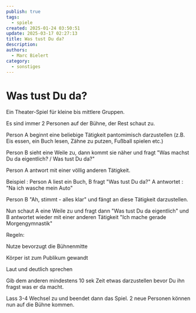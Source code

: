 ```yaml
---
publish: true
tags:
  - spiele
created: 2025-01-24 03:50:51
update: 2025-03-17 02:27:13
title: Was tust Du da?
description: 
authors:
  - Marc Bielert
category:
  - sonstiges
---
```


# Was tust Du da?

Ein Theater-Spiel für kleine bis mittlere Gruppen.

Es sind immer 2 Personen auf der Bühne, der Rest schaut zu.

Person A beginnt eine beliebige Tätigkeit pantomimisch darzustellen (z.B. Eis essen, ein Buch lesen, Zähne zu putzen, Fußball spielen etc.)

Person B sieht eine Weile zu, dann kommt sie näher und fragt "Was machst Du da eigentlich? / Was tust Du da?"

Person A antwort mit einer völlig anderen Tätigkeit.

Beispiel : Person A liest ein Buch, B fragt "Was tust Du da?" A antwortet : "Na ich wasche mein Auto"

Person B "Ah, stimmt - alles klar"  und fängt an diese Tätigkeit darzustellen.

Nun schaut A eine Weile zu und fragt dann "Was tust Du da eigentlich" und B antwortet wieder mit einer anderen Tätigkeit "Ich mache gerade Morgengymnastik"

Regeln:

Nutze bevorzugt die Bühnenmitte

Körper ist zum Publikum gewandt

Laut und deutlich sprechen

Gib dem anderen mindestens 10 sek Zeit etwas darzustellen bevor Du ihn fragst was er da macht.

Lass 3-4 Wechsel zu und beendet dann das Spiel. 2 neue Personen können nun auf die Bühne kommen.

